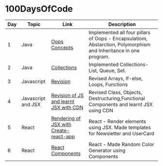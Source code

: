 # 100DaysOfCode

| Day  | Topic | Link | Description |
| ------------- | ------------- |------------- | ------------- |
| 1  | Java  | [Oops Concepts](https://github.com/shlokam/100DaysOfCode/blob/main/Day1/Oops.java) | Implemented all four pillars of Oops - Encapsulatiom, Abstarction, Polymorphism and Inheritance in one program. |
| 2  | Java  | [Collections](https://github.com/shlokam/100DaysOfCode/tree/main/Day2) | Implemented Collections- List, Queue, Set. |
| 3  | Javascript  | [Revision](https://github.com/shlokam/30DaysOfReact) | Revised Arrays, If-else, Loops, Functions |
| 4  | Javascript and JSX | [Revision of JS and learnt JSX with CDN](https://github.com/shlokam/30DaysOfReact) | Revised Class, Objects, Destructuring,Functional Components and learnt JSX using CDN |
| 5  | React | [Rendering of JSX with Create-react-app](https://github.com/shlokam/30DaysOfReact) | React - Render elements using JSX. Made templates for Newsletter and UserCard |
| 6  | React | [React Components](https://github.com/shlokam/30DaysOfReact) | React - Made Random Color Generator using Components |